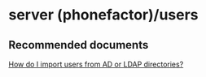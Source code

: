 <properties
	pageTitle="server (phonefactor)/users"
	description="server (phonefactor)/users"
	service="microsoft.multifactorauthentication"
	resource=""
	authors="aashu"
	displayOrder=""
	selfHelpType="generic"
	supportTopicIds="32336340"
	resourceTags=""
	productPesIds="14947"
	cloudEnvironments="public"
/>

# server (phonefactor)/users


## **Recommended documents**
[How do I import users from AD or LDAP directories?](https://azure.microsoft.com/documentation/articles/multi-factor-authentication-get-started-server-dirint/)
